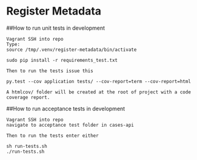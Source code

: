 
# Register Metadata

##How to run unit tests in development

```
Vagrant SSH into repo
Type:
source /tmp/.venv/register-metadata/bin/activate

sudo pip install -r requirements_test.txt

Then to run the tests issue this

py.test --cov application tests/ --cov-report=term --cov-report=html

A htmlcov/ folder will be created at the root of project with a code coverage report.
```

##How to run acceptance tests in development

```
Vagrant SSH into repo
navigate to acceptance test folder in cases-api

Then to run the tests enter either

sh run-tests.sh
./run-tests.sh
```
